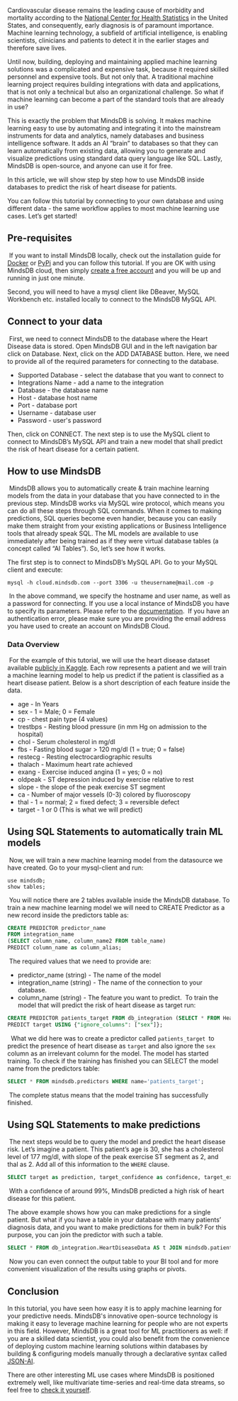Cardiovascular disease remains the leading cause of morbidity and mortality according to the [National Center for Health Statistics](https://www.cdc.gov/nchs/products/databriefs/db328.htm) in the United States, and consequently, early diagnosis is of paramount importance. Machine learning technology, a subfield of artificial intelligence, is enabling scientists, clinicians and patients to detect it in the earlier stages and therefore save lives.
 
Until now, building, deploying and maintaining applied machine learning solutions was a complicated and expensive task, because it required skilled personnel and expensive tools. But not only that. A traditional machine learning project requires building integrations with data and applications, that is not only a technical but also an organizational challenge. So what if machine learning can become a part of the standard tools that are already in use?
 
This is exactly the problem that MindsDB is solving. It makes machine learning easy to use by automating and integrating it into the mainstream instruments for data and analytics, namely databases and business intelligence software. It adds an AI “brain” to databases so that they can learn automatically from existing data, allowing you to generate and visualize predictions using standard data query language like SQL. Lastly, MindsDB is open-source, and anyone can use it for free.
 
In this article, we will show step by step how to use MindsDB inside databases to predict the risk of heart disease for patients. 
 
You can follow this tutorial by connecting to your own database and using different data - the same workflow applies to most machine learning use cases. Let’s get started!
​
## Pre-requisites
​
If you want to install MindsDB locally, check out the installation guide for [Docker](https://docs.mindsdb.com/deployment/docker/) or [PyPi](https://docs.mindsdb.com/deployment/pypi/) and you can follow this tutorial.
If you are OK with using MindsDB cloud, then simply [create a free account](https://cloud.mindsdb.com/signup) and you will be up and running in just one minute. 
 
Second, you will need to have a mysql client like DBeaver, MySQL Workbench etc. installed locally to connect to the MindsDB MySQL API.
​
## Connect to your data
​
First, we need to connect MindsDB to the database where the Heart Disease data is stored. Open MindsDB GUI and in the left navigation bar click on Database. Next, click on the ADD DATABASE button. Here, we need to provide all of the required parameters for connecting to the database.
​
* Supported Database - select the database that you want to connect to
* Integrations Name - add a name to the integration
* Database - the database name
* Host - database host name
* Port - database port
* Username - database user
* Password - user's password



Then, click on CONNECT. The next step is to use the MySQL client to connect to MindsDB’s MySQL API and train a new model that shall predict the risk of heart disease for a certain patient.
​
## How to use MindsDB
​
MindsDB allows you to automatically create & train machine learning models from the data in your database that you have connected to in the previous step. MindsDB works via MySQL wire protocol, which means you can do all these steps through SQL commands. When it comes to making predictions, SQL queries become even handier, because you can easily make them straight from your existing applications or Business Intelligence tools that already speak SQL. The ML models are available to use immediately after being trained as if they were virtual database tables (a concept called “AI Tables”). 
So, let’s see how it works.
 
The first step is to connect to MindsDB’s MySQL API. Go to your MySQL client and execute:
​
```
mysql -h cloud.mindsdb.com --port 3306 -u theusername@mail.com -p
```
​
In the above command, we specify the hostname and user name, as well as a password for connecting. If you use a local instance of MindsDB you have to specify its parameters. Please refer to the [documentation](https://docs.mindsdb.com/sql/connect/local/).
​
​
If you have an authentication error, please make sure you are providing the email address you have used to create an account on MindsDB Cloud.
​
### Data Overview
​
For the example of this tutorial, we will use the heart disease dataset available [publicly in Kaggle](https://www.kaggle.com/c/heart-disease-uci/data). Each row represents a patient and we will train a machine learning model to help us predict if the patient is classified as a heart disease patient. Below is a short description of each feature inside the data.
​
* age - In Years
* sex - 1 = Male; 0 = Female
* cp - chest pain type (4 values)
* trestbps - Resting blood pressure (in mm Hg on admission to the hospital)
* chol - Serum cholesterol in mg/dl
* fbs - Fasting blood sugar > 120 mg/dl (1 = true; 0 = false)
* restecg - Resting electrocardiographic results
* thalach - Maximum heart rate achieved
* exang - Exercise induced angina (1 = yes; 0 = no)
* oldpeak - ST depression induced by exercise relative to rest
* slope - the slope of the peak exercise ST segment
* ca - Number of major vessels (0-3) colored by fluoroscopy
* thal - 1 = normal; 2 = fixed defect; 3 = reversible defect
* target - 1 or 0 (This is what we will predict)
​

## Using SQL Statements to automatically train ML models
​
Now, we will train a new machine learning model from the datasource we have created.
Go to your mysql-client and run:
​
```
use mindsdb;
show tables;
```
​
You will notice there are 2 tables available inside the MindsDB database. To train a new machine learning model we will need to CREATE Predictor as a new record inside the predictors table as:
​
```sql
CREATE PREDICTOR predictor_name
FROM integration_name
(SELECT column_name, column_name2 FROM table_name)
PREDICT column_name as column_alias;
```
​
The required values that we need to provide are:
​
* predictor_name (string) - The name of the model
* integration_name (string) - The name of the connection to your database.
* column_name (string) - The feature you want to predict.
​
To train the model that will predict the risk of heart disease as target run:
​
```sql
CREATE PREDICTOR patients_target FROM db_integration (SELECT * FROM HeartDiseaseData)
PREDICT target USING {"ignore_columns": ["sex"]};
```
​
​
What we did here was to create a predictor called `patients_target `to predict the presence of heart disease as `target` and also ignore the `sex` column as an irrelevant column for the model. The model has started training. To check if the training has finished you can SELECT the model name from the predictors table:
​
```sql
SELECT * FROM mindsdb.predictors WHERE name='patients_target';
```
​
The complete status means that the model training has successfully finished.
 
## Using SQL Statements to make predictions
​
​The next steps would be to query the model and predict the heart disease risk. Let’s imagine a patient. This patient’s age is 30, she has a cholesterol level of 177 mg/dl, with slope of the peak exercise ST segment as 2, and thal as 2. Add all of this information to the `WHERE` clause.
​
```sql
SELECT target as prediction, target_confidence as confidence, target_explain as info FROM mindsdb.patients_target WHERE when_data='{"age": 30, "chol": 177, "slope": 2, "thal": 2}';
```
​
With a confidence of around 99%, MindsDB predicted a high risk of heart disease for this patient.
 
The above example shows how you can make predictions for a single patient. But what if you have a table in your database with many patients’ diagnosis data, and you want to make predictions for them in bulk?
For this purpose, you can join the predictor with such a table.
 
```sql
SELECT * FROM db_integration.HeartDiseaseData AS t JOIN mindsdb.patients_target AS tb WHERE t.age in ('45');
```
​
Now you can even connect the output table to your BI tool and for more convenient visualization of the results using graphs or pivots.
 
## Conclusion
In this tutorial, you have seen how easy it is to apply machine learning for your predictive needs. MindsDB's innovative open-source technology is making it easy to leverage machine learning for people who are not experts in this field. However, MindsDB is a great tool for ML practitioners as well: if you are a skilled data scientist, you could also benefit from the convenience of deploying custom machine learning solutions within databases by building & configuring models manually through a declarative syntax called [JSON-AI](https://mindsdb.com/JSON-AI).
 
There are other interesting ML use cases where MindsDB is positioned extremely well, like multivariate time-series and real-time data streams, so feel free to [check it yourself](https://mindsdb.com/machine-learning-use-cases/).